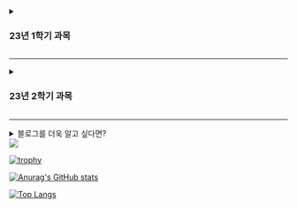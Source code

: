 <details>
    <summary><h3>23년 1학기 과목</h3></summary>
    <ul>
        <li> C언어(CMD, GVIM)
        <li> JAVA(IntelliJ IDEA)
        <li> HTML(HTML, CSS, JS)
        <li> SQL(SQLPlus)
        <li> Linux(ubuntu)
</ul>
</details>
<hr>
<details>
<summary><h3>23년 2학기 과목</h3></summary>
<ul>
  <li> AI 연계 실습(JAVA Spring Boot(JSP, CSS, JS))
  <li> Python(Pycharm, Python)
  <li> NoSQL(MongoDB)
  <li> Data Modeling(DA# Modeler 5)
  <li> Xshell7(Hadoop(Master, Slave1, Slave2))
</ul>
</details>
<hr>

<details>
  <summary>블로그를 더욱 알고 싶다면?</summary>
  github.com/ingu627 로 이동한다.
</details>
<a href="mailto:donguk0105@gmail.com" target="_blank"><img src="https://img.shields.io/badge/donguk0105@gmail.com-EA4335?style=flat-square&logo=Gmail&logoColor=white"/></a>

[![trophy](https://github-profile-trophy.vercel.app/?username=donguk1)](https://github.com/donguk1/)

[![Anurag's GitHub stats](https://github-readme-stats.vercel.app/api?username=donguk1)](https://github.com/donguk1/)

[![Top Langs](https://github-readme-stats.vercel.app/api/top-langs/?username=donguk1)](https://github.com/donguk1/)
